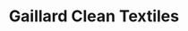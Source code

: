 ---
title: "Gaillard Clean Textiles"
url: /saillac/gaillard-clean-textiles/
shop: réparation de voitures
---